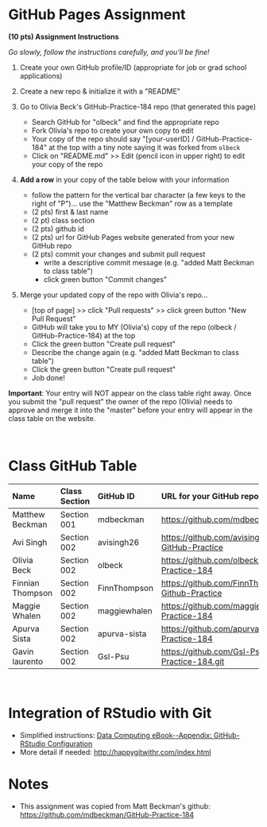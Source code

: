 
# GitHub Pages Assignment

**(10 pts) Assignment Instructions**

*Go slowly, follow the instructions carefully, and you'll be fine!*

1. Create your own GitHub profile/ID (appropriate for job or grad school applications)  
2. Create a new repo & initialize it with a "README" 
3. Go to Olivia Beck's GitHub-Practice-184 repo (that generated this page)  
    - Search GitHub for "olbeck" and find the appropriate repo
    - Fork Olivia's repo to create your own copy to edit
    - Your copy of the repo should say "[your-userID] / GitHub-Practice-184" at the top with a tiny note saying it was forked from `olbeck`
    - Click on "README.md" >> Edit (pencil icon in upper right) to edit your copy of the repo
4. **Add a row** in your copy of the table below with your information 
    - follow the pattern for the vertical bar character (a few keys to the right of "P")... use the "Matthew Beckman" row as a template
    - (2 pts) first & last name  
    - (2 pt)  class section
    - (2 pts) github id  
    - (2 pts) url for GitHub Pages website generated from your new GitHub repo
    - (2 pts) commit your changes and submit pull request
        - write a descriptive commit message (e.g. "added Matt Beckman to class table")
        - click green button "Commit changes"

5. Merge your updated copy of the repo with Olivia's repo...
    - [top of page] >> click "Pull requests" >> click green button "New Pull Request"
    - GitHub will take you to MY (Olivia's) copy of the repo (olbeck / GitHub-Practice-184) at the top
    - Click the green button "Create pull request"
    - Describe the change again (e.g. "added Matt Beckman to class table")
    - Click the green button "Create pull request"
    - Job done!
 
**Important**: Your entry will NOT appear on the class table right away.  Once you submit the "pull request" the owner of the repo (Olivia) needs to approve and merge it into the "master" before your entry will appear in the class table on the website. 

<br>


# Class GitHub Table 

| Name                    | Class Section     | GitHub ID            | URL for your GitHub repo                                 |  
|:------------------------|:------------------|:---------------------|:---------------------------------------------------------|  
| Matthew Beckman         | Section 001       | mdbeckman            | https://github.com/mdbeckman/dcData                      |  
| Avi Singh               | Section 002       | avisingh26           | https://github.com/avisingh26/Stat184-GitHub-Practice    |
| Olivia Beck             | Section 002       | olbeck               | https://github.com/olbeck/GitHub-Practice-184            |  
| Finnian Thompson        | Section 002       | FinnThompson         | https://github.com/FinnThompson/Stat184-Github-Practice  |
| Maggie Whalen           | Section 002       | maggiewhalen         | https://github.com/maggiewhalen/GitHub-Practice-184      |   
| Apurva Sista            | Section 002       | apurva-sista         | https://github.com/apurva-sista/GitHub-Practice-184      |
| Gavin laurento          | Section 002       | Gsl-Psu              | https://github.com/Gsl-Psu/GitHub-Practice-184.git   





<br>

# Integration of RStudio with Git

- Simplified instructions: [Data Computing eBook--Appendix: GitHub-RStudio Configuration](https://dtkaplan.github.io/DataComputingEbook/appendix-github-rstudio-configuration.html#appendix-github-rstudio-configuration)  
- More detail if needed: <http://happygitwithr.com/index.html>

# Notes

- This assignment was copied from Matt Beckman's github: https://github.com/mdbeckman/GitHub-Practice-184

